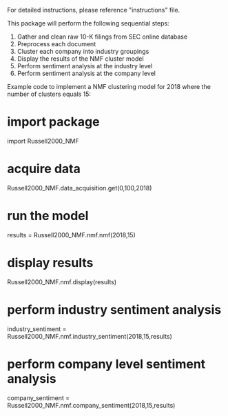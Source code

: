 For detailed instructions, please reference "instructions" file.

This package will perform the following sequential steps:

1. Gather and clean raw 10-K filings from SEC online database
2. Preprocess each document
3. Cluster each company into industry groupings
4. Display the results of the NMF cluster model
5. Perform sentiment analysis at the industry level
6. Perform sentiment analysis at the company level

Example code to implement a NMF clustering model for 2018 where the number of clusters equals 15:

# import package
import Russell2000_NMF

# acquire data
Russell2000_NMF.data_acquisition.get(0,100,2018)

# run the model
results = Russell2000_NMF.nmf.nmf(2018,15)

# display results
Russell2000_NMF.nmf.display(results)

# perform industry sentiment analysis
industry_sentiment = Russell2000_NMF.nmf.industry_sentiment(2018,15,results)

# perform company level sentiment analysis
company_sentiment = Russell2000_NMF.nmf.company_sentiment(2018,15,results)
